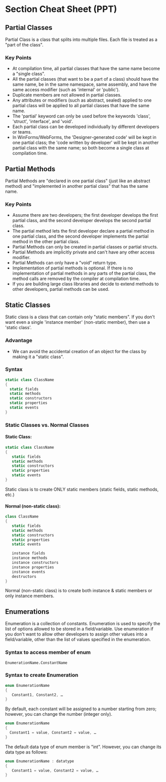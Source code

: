 
# Section Cheat Sheet (PPT)

## Partial Classes
Partial Class is a class that splits into multiple files.
Each file is treated as a "part of the class".

### Key Points
- At compilation time, all partial classes that have the same name become a "single class".
- All the partial classes (that want to be a part of a class) should have the same name, be in the same namespace, same assembly, and have the same access modifier (such as 'internal' or 'public').
- Duplicate members are not allowed in partial classes.
- Any attributes or modifiers (such as abstract, sealed) applied to one partial class will be applied to all partial classes that have the same name.
- The 'partial' keyword can only be used before the keywords 'class', 'struct', 'interface', and 'void'.
- Each partial class can be developed individually by different developers or teams.
- In WinForms/WebForms, the 'Designer-generated code' will be kept in one partial class; the 'code written by developer' will be kept in another partial class with the same name; so both become a single class at compilation time.

## Partial Methods
Partial Methods are "declared in one partial class" (just like an abstract method) and "implemented in another partial class" that has the same name.

### Key Points
- Assume there are two developers; the first developer develops the first partial class, and the second developer develops the second partial class.
- The partial method lets the first developer declare a partial method in one partial class, and the second developer implements the partial method in the other partial class.
- Partial Methods can only be created in partial classes or partial structs.
- Partial Methods are implicitly private and can't have any other access modifier.
- Partial Methods can only have a "void" return type.
- Implementation of partial methods is optional. If there is no implementation of partial methods in any parts of the partial class, the method calls are removed by the compiler at compilation time.
- If you are building large class libraries and decide to extend methods to other developers, partial methods can be used.

## Static Classes
Static class is a class that can contain only "static members".
If you don't want even a single 'instance member' (non-static member), then use a 'static class'.

### Advantage
- We can avoid the accidental creation of an object for the class by making it a "static class".

### Syntax
```csharp
static class ClassName
{
  static fields
  static methods
  static constructors
  static properties
  static events
}
```

### Static Classes vs. Normal Classes
#### Static Class:
```csharp
static class ClassName
{
   static fields
   static methods
   static constructors
   static properties
   static events
}
```
Static class is to create ONLY static members (static fields, static methods, etc.)

#### Normal (non-static class):
```csharp
class ClassName
{
   static fields
   static methods
   static constructors
   static properties
   static events

   instance fields
   instance methods
   instance constructors
   instance properties
   instance events
   destructors
}
```
Normal (non-static class) is to create both instance & static members or only instance members.

## Enumerations
Enumeration is a collection of constants.
Enumeration is used to specify the list of options allowed to be stored in a field/variable.
Use enumeration if you don't want to allow other developers to assign other values into a field/variable, other than the list of values specified in the enumeration.

### Syntax to access member of enum
`EnumerationName.ConstantName`

### Syntax to create Enumeration
```csharp
enum EnumerationName
{
   Constant1, Constant2, …
}
```

By default, each constant will be assigned to a number starting from zero; however, you can change the number (integer only).
```csharp
enum EnumerationName
{
  Constant1 = value, Constant2 = value, …
}
```

The default data type of enum member is "int". However, you can change its data type as follows:
```csharp
enum EnumerationName : datatype
{
   Constant1 = value, Constant2 = value, …
}
```
